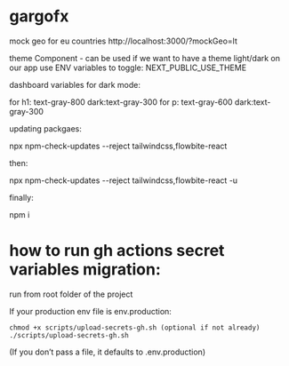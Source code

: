 # gargofx

mock geo for eu countries
http://localhost:3000/?mockGeo=lt


theme Component - can be used if we want to have a theme light/dark on our app
use ENV variables to toggle: NEXT_PUBLIC_USE_THEME


dashboard variables for dark mode:

  for h1: text-gray-800 dark:text-gray-300
  for p: text-gray-600 dark:text-gray-300


updating packgaes:

npx npm-check-updates --reject tailwindcss,flowbite-react

then:

npx npm-check-updates --reject tailwindcss,flowbite-react -u

finally:

npm i

# how to run gh actions secret variables migration:

  run from root folder of the project

  If your production env file is env.production:

    chmod +x scripts/upload-secrets-gh.sh (optional if not already)
    ./scripts/upload-secrets-gh.sh

  (If you don’t pass a file, it defaults to .env.production)